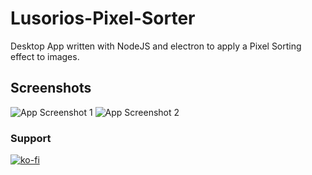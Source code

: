 # Lusorios-Pixel-Sorter
Desktop App written with NodeJS and electron to apply a Pixel Sorting effect to images.

## Screenshots
![App Screenshot 1](https://imgur.com/a/mrEufv9)
![App Screenshot 2](https://imgur.com/a/mhoX5d9)
### Support
[![ko-fi](https://www.ko-fi.com/img/githubbutton_sm.svg)](https://ko-fi.com/D1D51GM2P)
